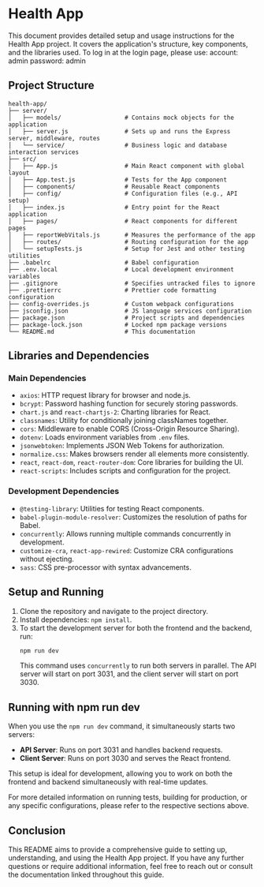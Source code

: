 # Health App

This document provides detailed setup and usage instructions for the Health App project. It covers the application's structure, key components, and the libraries used.
To log in at the login page, please use:
account: admin
password: admin

## Project Structure

```plaintext
health-app/
├── server/
│   ├── models/                  # Contains mock objects for the application
│   ├── server.js                # Sets up and runs the Express server, middleware, routes
│   └── service/                 # Business logic and database interaction services
├── src/
│   ├── App.js                   # Main React component with global layout
│   ├── App.test.js              # Tests for the App component
│   ├── components/              # Reusable React components
│   ├── config/                  # Configuration files (e.g., API setup)
│   ├── index.js                 # Entry point for the React application
│   ├── pages/                   # React components for different pages
│   ├── reportWebVitals.js       # Measures the performance of the app
│   ├── routes/                  # Routing configuration for the app
│   └── setupTests.js            # Setup for Jest and other testing utilities
├── .babelrc                     # Babel configuration
├── .env.local                   # Local development environment variables
├── .gitignore                   # Specifies untracked files to ignore
├── .prettierrc                  # Prettier code formatting configuration
├── config-overrides.js          # Custom webpack configurations
├── jsconfig.json                # JS language services configuration
├── package.json                 # Project scripts and dependencies
├── package-lock.json            # Locked npm package versions
└── README.md                    # This documentation
```

## Libraries and Dependencies

### Main Dependencies

-   `axios`: HTTP request library for browser and node.js.
-   `bcrypt`: Password hashing function for securely storing passwords.
-   `chart.js` and `react-chartjs-2`: Charting libraries for React.
-   `classnames`: Utility for conditionally joining classNames together.
-   `cors`: Middleware to enable CORS (Cross-Origin Resource Sharing).
-   `dotenv`: Loads environment variables from `.env` files.
-   `jsonwebtoken`: Implements JSON Web Tokens for authorization.
-   `normalize.css`: Makes browsers render all elements more consistently.
-   `react`, `react-dom`, `react-router-dom`: Core libraries for building the UI.
-   `react-scripts`: Includes scripts and configuration for the project.

### Development Dependencies

-   `@testing-library`: Utilities for testing React components.
-   `babel-plugin-module-resolver`: Customizes the resolution of paths for Babel.
-   `concurrently`: Allows running multiple commands concurrently in development.
-   `customize-cra`, `react-app-rewired`: Customize CRA configurations without ejecting.
-   `sass`: CSS pre-processor with syntax advancements.

## Setup and Running

1. Clone the repository and navigate to the project directory.
2. Install dependencies: `npm install`.
3. To start the development server for both the frontend and the backend, run:
    ```sh
    npm run dev
    ```
    This command uses `concurrently` to run both servers in parallel. The API server will start on port 3031, and the client server will start on port 3030.

## Running with npm run dev

When you use the `npm run dev` command, it simultaneously starts two servers:

-   **API Server**: Runs on port 3031 and handles backend requests.
-   **Client Server**: Runs on port 3030 and serves the React frontend.

This setup is ideal for development, allowing you to work on both the frontend and backend simultaneously with real-time updates.

For more detailed information on running tests, building for production, or any specific configurations, please refer to the respective sections above.

## Conclusion

This README aims to provide a comprehensive guide to setting up, understanding, and using the Health App project. If you have any further questions or require additional information, feel free to reach out or consult the documentation linked throughout this guide.
